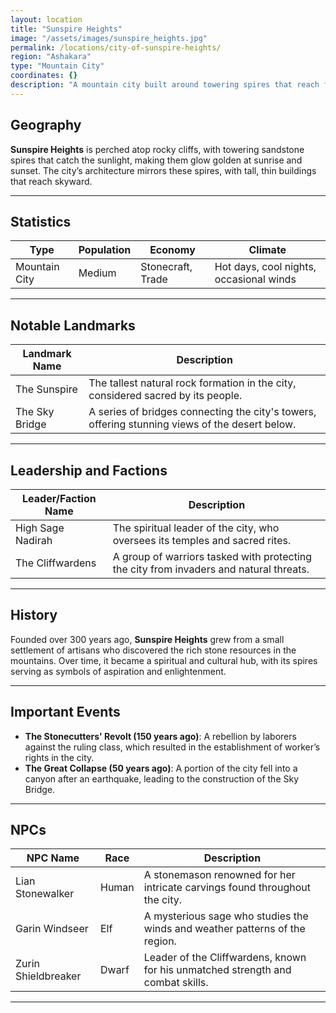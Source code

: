 ```yaml
---
layout: location
title: "Sunspire Heights"
image: "/assets/images/sunspire_heights.jpg"
permalink: /locations/city-of-sunspire-heights/
region: "Ashakara"
type: "Mountain City"
coordinates: {}
description: "A mountain city built around towering spires that reach for the heavens, glowing in the desert sun."
---
```


## Geography

**Sunspire Heights** is perched atop rocky cliffs, with towering sandstone spires that catch the sunlight, making them glow golden at sunrise and sunset. The city’s architecture mirrors these spires, with tall, thin buildings that reach skyward.

---

## Statistics

| Type           | Population | Economy              | Climate                                  |
|----------------|------------|----------------------|------------------------------------------|
| Mountain City  | Medium     | Stonecraft, Trade     | Hot days, cool nights, occasional winds  |

---

## Notable Landmarks

| Landmark Name          | Description                                                                                  |
|------------------------|----------------------------------------------------------------------------------------------|
| The Sunspire           | The tallest natural rock formation in the city, considered sacred by its people.              |
| The Sky Bridge         | A series of bridges connecting the city's towers, offering stunning views of the desert below. |

---

## Leadership and Factions

| Leader/Faction Name      | Description                                                                                 |
|--------------------------|---------------------------------------------------------------------------------------------|
| High Sage Nadirah         | The spiritual leader of the city, who oversees its temples and sacred rites.                 |
| The Cliffwardens          | A group of warriors tasked with protecting the city from invaders and natural threats.       |

---

## History

Founded over 300 years ago, **Sunspire Heights** grew from a small settlement of artisans who discovered the rich stone resources in the mountains. Over time, it became a spiritual and cultural hub, with its spires serving as symbols of aspiration and enlightenment.

---

## Important Events

- **The Stonecutters' Revolt (150 years ago)**: A rebellion by laborers against the ruling class, which resulted in the establishment of worker’s rights in the city.
- **The Great Collapse (50 years ago)**: A portion of the city fell into a canyon after an earthquake, leading to the construction of the Sky Bridge.

---

## NPCs

| NPC Name           | Race     | Description                                                                     |
|--------------------|----------|---------------------------------------------------------------------------------|
| Lian Stonewalker    | Human    | A stonemason renowned for her intricate carvings found throughout the city.       |
| Garin Windseer      | Elf      | A mysterious sage who studies the winds and weather patterns of the region.       |
| Zurin Shieldbreaker | Dwarf    | Leader of the Cliffwardens, known for his unmatched strength and combat skills.   |

---
